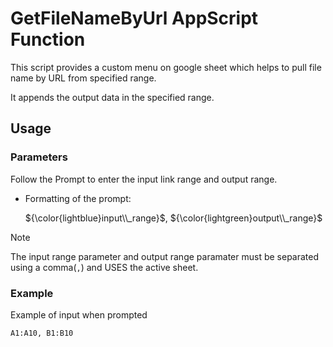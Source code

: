 # GetFileNameByUrl AppScript Function

This script provides a custom menu on google sheet which helps to pull file name by URL from specified range.

It appends the output data in the specified range.

## Usage

### Parameters

Follow the Prompt to enter the input link range and output range.

- Formatting of the prompt:

    ${\color{lightblue}input\\_range}$, ${\color{lightgreen}output\\_range}$

> [!NOTE]
> The input range parameter and output range paramater must be separated using a comma(`,`) and USES the active sheet.

### Example

Example of input when prompted
```
A1:A10, B1:B10
```